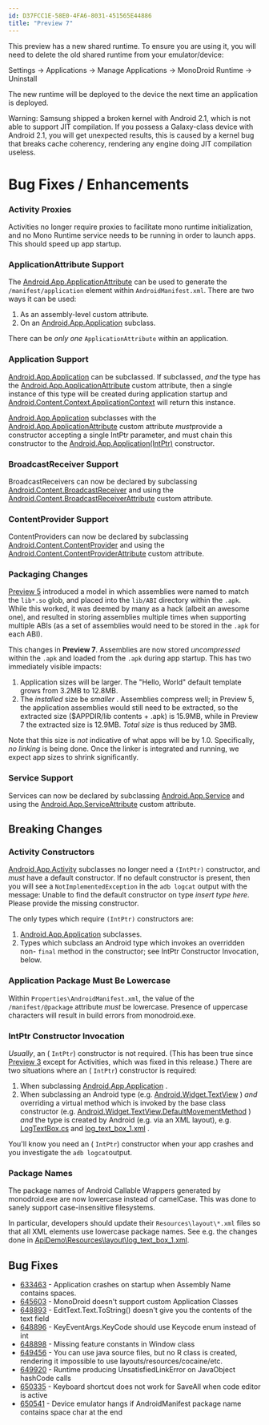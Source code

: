 ```yaml
---
id: D37FCC1E-58E0-4FA6-8031-451565E44886
title: "Preview 7"
---
```


This preview has a new shared runtime. To ensure you are using it, you will
need to delete the old shared runtime from your emulator/device:

Settings -&gt; Applications -&gt; Manage Applications -&gt; MonoDroid Runtime
-&gt; Uninstall

The new runtime will be deployed to the device the next time an application
is deployed.

Warning: Samsung shipped a broken kernel with Android 2.1, which is not able
to support JIT compilation. If you possess a Galaxy-class device with Android
2.1, you will get unexpected results, this is caused by a kernel bug that breaks
cache coherency, rendering any engine doing JIT compilation useless.

 <a name="Bug_Fixes_/_Enhancements" class="injected"></a>


# Bug Fixes / Enhancements

 <a name="Activity_Proxies" class="injected"></a>


### Activity Proxies

Activities no longer require proxies to facilitate mono runtime
initialization, and no Mono Runtime service needs to be running in order to
launch apps. This should speed up app startup.

 <a name="ApplicationAttribute_Support" class="injected"></a>


### ApplicationAttribute Support

The [Android.App.ApplicationAttribute](http://androidapi.xamarin.com/?link=T%3aAndroid.App.ApplicationAttribute) can be used to generate the `/manifest/application` element within `AndroidManifest.xml`. There are two ways it can be used:

1.  As an assembly-level custom attribute.
1.  On an  [Android.App.Application](http://androidapi.xamarin.com/?link=T%3aAndroid.App.Application) subclass. 


There can be *only one* `ApplicationAttribute` within an
application.

 <a name="Application_Support" class="injected"></a>


### Application Support

 [Android.App.Application](http://androidapi.xamarin.com/?link=T%3aAndroid.App.Application) can be subclassed. If subclassed, *and* the type has the [Android.App.ApplicationAttribute](http://androidapi.xamarin.com/?link=T%3aAndroid.App.ApplicationAttribute) custom attribute, then a
single instance of this type will be created during application startup and [Android.Content.Context.ApplicationContext](http://androidapi.xamarin.com/?link=P%3aAndroid.Content.Context.ApplicationContext) will return this
instance.

 [Android.App.Application](http://androidapi.xamarin.com/?link=T%3aAndroid.App.Application) subclasses with the [Android.App.ApplicationAttribute](http://androidapi.xamarin.com/?link=T%3aAndroid.App.ApplicationAttribute) custom attribute *must*provide a constructor accepting a single IntPtr parameter, and must
chain this constructor to the [Android.App.Application(IntPtr)](http://androidapi.xamarin.com/?link=C%3aAndroid.App.Application%28System.IntPtr%29) constructor.

 <a name="BroadcastReceiver_Support" class="injected"></a>


### BroadcastReceiver Support

BroadcastReceivers can now be declared by subclassing [Android.Content.BroadcastReceiver](http://androidapi.xamarin.com/?link=T%3aAndroid.Content.BroadcastReceiver) and using the [Android.Content.BroadcastReceiverAttribute](http://androidapi.xamarin.com/?link=T%3aAndroid.Content.BroadcastReceiverAttribute) custom
attribute.

 <a name="ContentProvider_Support" class="injected"></a>


### ContentProvider Support

ContentProviders can now be declared by subclassing [Android.Content.ContentProvider](http://androidapi.xamarin.com/?link=T%3aAndroid.Content.ContentProvider) and using the [Android.Content.ContentProviderAttribute](http://androidapi.xamarin.com/?link=T%3aAndroid.Content.ContentProviderAttribute) custom
attribute.

 <a name="Packaging_Changes" class="injected"></a>


### Packaging Changes

 [Preview 5](http://android.xamarin.com/Releases/Previews/Preview_5) introduced a model in which assemblies were named to match the `lib*.so` glob, and placed into the `lib/ABI` directory
within the `.apk`. While this worked, it was deemed by many as a hack
(albeit an awesome one), and resulted in storing assemblies multiple times when
supporting multiple ABIs (as a set of assemblies would need to be stored in the `.apk` for each ABI).

This changes in **Preview 7**. Assemblies are now stored *uncompressed* within the `.apk` and loaded from
the `.apk` during app startup. This has two immediately visible
impacts:

1.  Application sizes will be larger. The "Hello, World" default template grows from 3.2MB to 12.8MB. 
1.  The  *installed* size be  *smaller* . Assemblies compress well; in Preview 5, the application assemblies would still need to be extracted, so the extracted size ($APPDIR/lib contents + .apk) is 15.9MB, while in Preview 7 the extracted size is 12.9MB.  *Total size* is thus reduced by 3MB. 


Note that this size is *not* indicative of what apps will be by 1.0.
Specifically, *no linking* is being done. Once the linker is integrated
and running, we expect app sizes to shrink significantly.

 <a name="Service_Support" class="injected"></a>


### Service Support

Services can now be declared by subclassing [Android.App.Service](http://androidapi.xamarin.com/?link=T%3aAndroid.App.Service) and using the [Android.App.ServiceAttribute](http://androidapi.xamarin.com/?link=T%3aAndroid.App.ServiceAttribute) custom attribute.

 <a name="Breaking_Changes" class="injected"></a>


## Breaking Changes

 <a name="Activity_Constructors" class="injected"></a>


### Activity Constructors

 [Android.App.Activity](http://androidapi.xamarin.com/?link=T%3aAndroid.App.Activity) subclasses no longer need a `(IntPtr)` constructor, and *must* have a default constructor.
If no default constructor is present, then you will see a `NotImplementedException` in the `adb logcat` output with
the message: Unable to find the default constructor on type *insert type here*. Please provide the missing constructor.

The only types which require `(IntPtr)` constructors are:

1.   [Android.App.Application](http://androidapi.xamarin.com/?link=T%3aAndroid.App.Application) subclasses. 
1.  Types which subclass an Android type which invokes an overridden non- `final` method in the constructor; see IntPtr Constructor Invocation, below. 


 <a name="Application_Package_Must_Be_Lowercase" class="injected"></a>


### Application Package Must Be Lowercase

Within `Properties\AndroidManifest.xml`, the value of the `/manifest/@package` attribute *must* be lowercase. Presence
of uppercase characters will result in build errors from monodroid.exe.

 <a name="" class="injected"></a>


<h3 id="intptr-constructor">
  IntPtr Constructor Invocation
</h3>

 *Usually*, an ( `IntPtr`) constructor is not required. (This
has been true since [Preview 3](/releases/android/previews/preview_3)
except for Activities, which was fixed in this release.) There are two
situations where an ( `IntPtr`) constructor is required:

1.  When subclassing  [Android.App.Application](http://androidapi.xamarin.com/?link=T%3aAndroid.App.Application) . 
1.   When subclassing an Android type (e.g.  [Android.Widget.TextView](http://androidapi.xamarin.com/?link=T%3aAndroid.Widget.TextView) )  *and* overriding a virtual method which is invoked by the base class constructor (e.g. [Android.Widget.TextView.DefaultMovementMethod](http://androidapi.xamarin.com/?link=P%3aAndroid.Widget.TextView.DefaultMovementMethod) )  *and* the type is created by Android (e.g. via an XML layout), e.g.  [LogTextBox.cs](https://github.com/xamarin/monodroid-samples/blob/master/ApiDemo/Text/LogTextBox.cs) and  [log_text_box_1.xml](https://github.com/xamarin/monodroid-samples/blob/master/ApiDemo/Resources/layout/log_text_box_1.xml) .

 


You'll know you need an ( `IntPtr`) constructor when your app
crashes and you investigate the `adb logcat`output.

 <a name="Package_Names" class="injected"></a>


### Package Names

The package names of Android Callable Wrappers generated by monodroid.exe are
now lowercase instead of camelCase. This was done to sanely support
case-insensitive filesystems.

In particular, developers should update their `Resources\layout\*.xml` files so that all XML elements use lowercase
package names. See e.g. the changes done in [ApiDemo\Resources\layout\log_text_box_1.xml](https://github.com/xamarin/monodroid-samples/commit/9692564031a1d3b8447a40912c5fa8fcaca2b164#diff-33).

 <a name="Bug_Fixes" class="injected"></a>


## Bug Fixes

-   [633463](https://bugzilla.novell.com/show_bug.cgi?id=633463) - Application crashes on startup when Assembly Name contains spaces. 
-   [645603](https://bugzilla.novell.com/show_bug.cgi?id=645603) - MonoDroid doesn't support custom Application Classes 
-   [648893](https://bugzilla.novell.com/show_bug.cgi?id=648893) - EditText.Text.ToString() doesn't give you the contents of the text field 
-   [648896](https://bugzilla.novell.com/show_bug.cgi?id=648896) - KeyEventArgs.KeyCode should use Keycode enum instead of int 
-   [648898](https://bugzilla.novell.com/show_bug.cgi?id=648898) - Missing feature constants in Window class 
-   [649456](https://bugzilla.novell.com/show_bug.cgi?id=649456) - You can use java source files, but no R class is created, rendering it impossible to use layouts/resources/cocaine/etc. 
-   [649920](https://bugzilla.novell.com/show_bug.cgi?id=649920) - Runtime producing UnsatisfiedLinkError on JavaObject hashCode calls 
-   [650335](https://bugzilla.novell.com/show_bug.cgi?id=650335) - Keyboard shortcut does not work for SaveAll when code editor is active 
-   [650541](https://bugzilla.novell.com/show_bug.cgi?id=650541) - Device emulator hangs if AndroidManifest package name contains space char at the end
